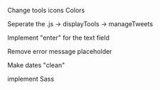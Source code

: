 Change tools icons Colors

Seperate the .js
-> displayTools
-> manageTweets

Implement "enter" for the text field

Remove error message placeholder

Make dates "clean"

implement Sass